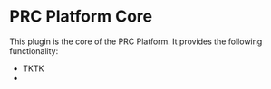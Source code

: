 # PRC Platform Core

This plugin is the core of the PRC Platform. It provides the following functionality:

 - TKTK
 - 
